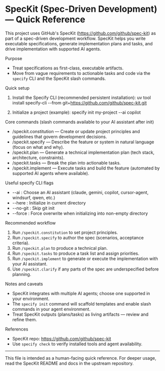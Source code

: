 # SpecKit (Spec-Driven Development) — Quick Reference

This project uses GitHub's SpecKit (https://github.com/github/spec-kit) as part of a spec-driven development workflow. SpecKit helps you write executable specifications, generate implementation plans and tasks, and drive implementation with supported AI agents.

Purpose
- Treat specifications as first-class, executable artifacts.
- Move from vague requirements to actionable tasks and code via the `specify` CLI and the SpecKit slash commands.

Quick setup
1. Install the Specify CLI (recommended persistent installation):
   uv tool install specify-cli --from git+https://github.com/github/spec-kit.git

2. Initialize a project (example):
   specify init my-project --ai copilot

Core commands (slash commands available to your AI assistant after init)
- /speckit.constitution — Create or update project principles and guidelines that govern development decisions.
- /speckit.specify — Describe the feature or system in natural language (focus on what and why).
- /speckit.plan — Generate a technical implementation plan (tech stack, architecture, constraints).
- /speckit.tasks — Break the plan into actionable tasks.
- /speckit.implement — Execute tasks and build the feature (automated by supported AI agents where available).

Useful specify CLI flags
- --ai <agent> : Choose an AI assistant (claude, gemini, copilot, cursor-agent, windsurf, qwen, etc.)
- --here : Initialize in current directory
- --no-git : Skip git init
- --force : Force overwrite when initializing into non-empty directory

Recommended workflow
1. Run `/speckit.constitution` to set project principles.
2. Run `/speckit.specify` to author the spec (scenarios, acceptance criteria).
3. Run `/speckit.plan` to produce a technical plan.
4. Run `/speckit.tasks` to produce a task list and assign priorities.
5. Run `/speckit.implement` to generate or execute the implementation with your AI assistant.
6. Use `/speckit.clarify` if any parts of the spec are underspecified before planning.

Notes and caveats
- SpecKit integrates with multiple AI agents; choose one supported in your environment.
- The `specify init` command will scaffold templates and enable slash commands in your agent environment.
- Treat SpecKit outputs (plans/tasks) as living artifacts — review and refine them.

References
- SpecKit repo: https://github.com/github/spec-kit
- Use `specify check` to verify installed tools and agent availability.

---

This file is intended as a human-facing quick reference. For deeper usage, read the SpecKit README and docs in the upstream repository.